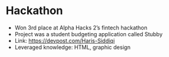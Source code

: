 # Hackathon

- Won 3rd place at Alpha Hacks 2’s fintech hackathon
- Project was a student budgeting application called Stubby
- Link: https://devpost.com/Haris-Siddiqi
- Leveraged knowledge: HTML, graphic design
